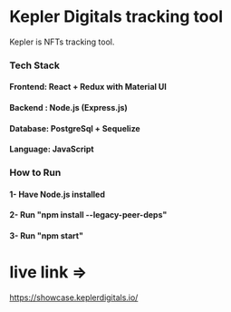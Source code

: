 
# Kepler Digitals tracking tool

Kepler is NFTs tracking tool.


### Tech Stack

#### Frontend: React + Redux with Material UI
#### Backend : Node.js (Express.js)
#### Database: PostgreSql + Sequelize
#### Language: JavaScript

### How to Run

#### 1- Have Node.js installed
#### 2- Run "npm install --legacy-peer-deps"
#### 3- Run "npm start"

# live link =>

https://showcase.keplerdigitals.io/

